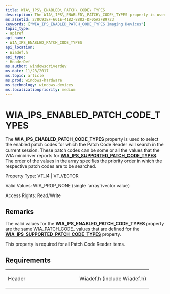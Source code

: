 ```yaml
---
title: WIA\_IPS\_ENABLED\_PATCH\_CODE\_TYPES
description: The WIA\_IPS\_ENABLED\_PATCH\_CODE\_TYPES property is used to select the enabled patch codes for which the Patch Code Reader will search in the current session.
ms.assetid: 278C93EF-661E-41B2-8882-DF05A2FB9723
keywords: ["WIA_IPS_ENABLED_PATCH_CODE_TYPES Imaging Devices"]
topic_type:
- apiref
api_name:
- WIA_IPS_ENABLED_PATCH_CODE_TYPES
api_location:
- Wiadef.h
api_type:
- HeaderDef
ms.author: windowsdriverdev
ms.date: 11/28/2017
ms.topic: article
ms.prod: windows-hardware
ms.technology: windows-devices
ms.localizationpriority: medium
---
```


# WIA\_IPS\_ENABLED\_PATCH\_CODE\_TYPES


The **WIA\_IPS\_ENABLED\_PATCH\_CODE\_TYPES** property is used to select the enabled patch codes for which the Patch Code Reader will search in the current session. These patch codes can be some or all the values that the WIA minidriver reports for [**WIA\_IPS\_SUPPORTED\_PATCH\_CODE\_TYPES**](wia-ips-supported-patch-code-types.md). The order of the values in the array specifies the priority order in which the respective patch codes are to be searched.




Property Type: VT\_I4 | VT\_VECTOR

Valid Values: WIA\_PROP\_NONE (single 'array'/vector value)

Access Rights: Read/Write

Remarks
-------

The valid values for the **WIA\_IPS\_ENABLED\_PATCH\_CODE\_TYPES** property are the same WIA\_PATCH\_CODE\_ values that are defined for the [**WIA\_IPS\_SUPPORTED\_PATCH\_CODE\_TYPES**](wia-ips-supported-patch-code-types.md) property.

This property is required for all Patch Code Reader items.

Requirements
------------

<table>
<colgroup>
<col width="50%" />
<col width="50%" />
</colgroup>
<tbody>
<tr class="odd">
<td><p>Header</p></td>
<td>Wiadef.h (include Wiadef.h)</td>
</tr>
</tbody>
</table>

 

 





